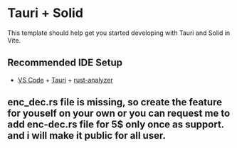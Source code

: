 # Tauri + Solid

This template should help get you started developing with Tauri and Solid in Vite.

## Recommended IDE Setup

- [VS Code](https://code.visualstudio.com/) + [Tauri](https://marketplace.visualstudio.com/items?itemName=tauri-apps.tauri-vscode) + [rust-analyzer](https://marketplace.visualstudio.com/items?itemName=rust-lang.rust-analyzer)

## enc_dec.rs file is missing, so create the feature for youself on your own or you can request me to add enc-dec.rs file for 5$ only once as support. and i will make it public for all user.
